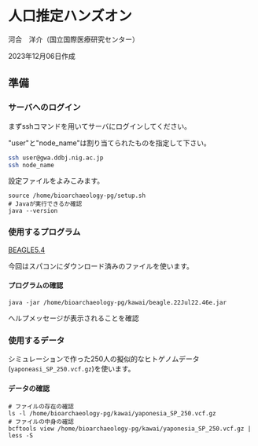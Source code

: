 # 人口推定ハンズオン

河合　洋介（国立国際医療研究センター）

2023年12月06日作成

## 準備

### サーバへのログイン

まずsshコマンドを用いてサーバにログインしてください。

"user"と"node_name"は割り当てられたものを指定して下さい。

```sh
ssh user@gwa.ddbj.nig.ac.jp
ssh node_name
```

設定ファイルをよみこみます。

```
source /home/bioarchaeology-pg/setup.sh
# Javaが実行できるか確認
java --version
```

### 使用するプログラム

[BEAGLE5.4](http://faculty.washington.edu/browning/beagle/beagle.html)

今回はスパコンにダウンロード済みのファイルを使います。

#### プログラムの確認
`java -jar /home/bioarchaeology-pg/kawai/beagle.22Jul22.46e.jar`

ヘルプメッセージが表示されることを確認

### 使用するデータ
シミュレーションで作った250人の擬似的なヒトゲノムデータ(`yaponeasi_SP_250.vcf.gz`)を使います。

#### データの確認
```
# ファイルの存在の確認
ls -l /home/bioarchaeology-pg/kawai/yaponesia_SP_250.vcf.gz
# ファイルの中身の確認
bcftools view /home/bioarchaeology-pg/kawai/yaponesia_SP_250.vcf.gz | less -S
```

